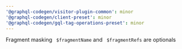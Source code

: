 ```yaml
---
'@graphql-codegen/visitor-plugin-common': minor
'@graphql-codegen/client-preset': minor
'@graphql-codegen/gql-tag-operations-preset': minor
---
```


Fragment masking ` $fragmentName` and ` $fragmentRefs` are optionals
